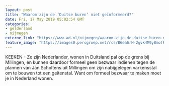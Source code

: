 ```yaml
---
layout: post
title: "Waarom zijn de ‘Duitse buren’ niet geïnformeerd?"
date: Fri, 17 May 2019 05:02:54 GMT
categories: 
- gelderland 
- nijmegen 
externe_link: "https://www.ad.nl/nijmegen/waarom-zijn-de-duitse-buren-niet-geinformeerd~a3a1f018/"
feature_image: "https://images0.persgroep.net/rcs/B6ea6rH-2gvk4M9yBmofRumbQPc/diocontent/148270373/_fitwidth/400/?appId=21791a8992982cd8da851550a453bd7f&quality=0.7"
---
```


KEEKEN - Ze zijn Nederlander, wonen in Duitsland pal op de grens bij Millingen, en kunnen daardoor formeel geen bezwaar indienen tegen de plannen van Jan Scholtens uit Millingen om zijn nabijgelegen varkensstal om te bouwen tot een geitenstal. Want om formeel bezwaar te maken moet je in Nederland wonen.

